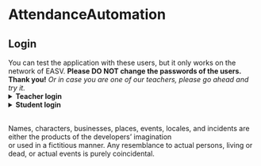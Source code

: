 # AttendanceAutomation
<H2>Login</H2>
You can test the application with these users, but it only works on the network of EASV.
<b>Please DO NOT change the passwords of the users. Thank you!</b>
<i>Or in case you are one of our teachers, please go ahead and try it.</i>
<br />
<details>
 <summary><b>Teacher login</b></summary>
 <p>
  Email: <i>"jm@easv.dk"</i>
	<br />
	Password: <i>"user"</i>
 </p>
</details>

<details>
 <summary><b>Student login</b></summary>
 <p>
  Email: <i>"thomaswhite@easv.dk"</i>
  <br />
  Password: <i>"user"</i>
 </p>
</details>
<br />
<p>
Names, characters, businesses, places, events, locales, and incidents are either the products of the developers’ imagination <br />
or used in a fictitious manner. Any resemblance to actual persons, living or dead, or actual events is purely coincidental.
</p>
